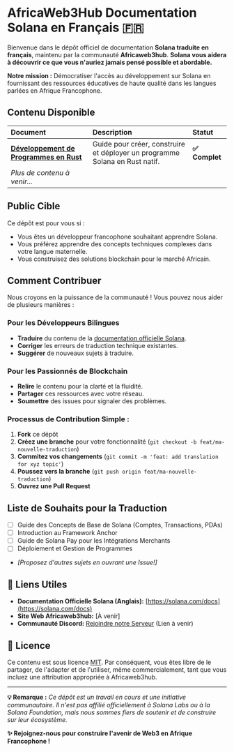 # AfricaWeb3Hub Documentation Solana en Français 🇫🇷

Bienvenue dans le dépôt officiel de documentation **Solana traduite en français**, maintenu par la communauté **Africaweb3hub**. 
**Solana vous aidera à découvrir ce que vous n'auriez jamais pensé possible et abordable.**

**Notre mission :** Démocratiser l'accès au développement sur Solana en fournissant des ressources éducatives de haute qualité dans les langues parlées en Afrique Francophone.

##  Contenu Disponible

| Document | Description | Statut |
| :--- | :--- | :--- |
| **[Développement de Programmes en Rust](./developper-en-rust.md)** | Guide pour créer, construire et déployer un programme Solana en Rust natif. | **✅ Complet** |
| *Plus de contenu à venir...* | | |

##  Public Cible

Ce dépôt est pour vous si :
- Vous êtes un développeur francophone souhaitant apprendre Solana.
- Vous préférez apprendre des concepts techniques complexes dans votre langue maternelle.
- Vous construisez des solutions blockchain pour le marché Africain.

##  Comment Contribuer

Nous croyons en la puissance de la communauté ! Vous pouvez nous aider de plusieurs manières :

###  Pour les Développeurs Bilingues
- **Traduire** du contenu de la [documentation officielle Solana](https://solana.com/docs).
- **Corriger** les erreurs de traduction technique existantes.
- **Suggérer** de nouveaux sujets à traduire.

###  Pour les Passionnés de Blockchain
- **Relire** le contenu pour la clarté et la fluidité.
- **Partager** ces ressources avec votre réseau.
- **Soumettre** des issues pour signaler des problèmes.

### Processus de Contribution Simple :
1. **Fork** ce dépôt
2. **Créez une branche** pour votre fonctionnalité (`git checkout -b feat/ma-nouvelle-traduction`)
3. **Commitez vos changements** (`git commit -m 'feat: add translation for xyz topic'`)
4. **Poussez vers la branche** (`git push origin feat/ma-nouvelle-traduction`)
5. **Ouvrez une Pull Request**

##  Liste de Souhaits pour la Traduction

- [ ] Guide des Concepts de Base de Solana (Comptes, Transactions, PDAs)
- [ ] Introduction au Framework Anchor
- [ ] Guide de Solana Pay pour les Intégrations Merchants
- [ ] Déploiement et Gestion de Programmes
- *[Proposez d'autres sujets en ouvrant une Issue!]*

## 🔗 Liens Utiles

- **Documentation Officielle Solana (Anglais):** [https://solana.com/docs](https://solana.com/docs)
- **Site Web Africaweb3hub:** [À venir]
- **Communauté Discord:** [Rejoindre notre Serveur](https://discord.gg/votre-lien) (Lien à venir)

## 📄 Licence

Ce contenu est sous licence [MIT](./LICENSE). Par conséquent, vous êtes libre de le partager, de l'adapter et de l'utiliser, même commercialement, tant que vous incluez une attribution appropriée à Africaweb3hub.

---

**💡 Remarque :** *Ce dépôt est un travail en cours et une initiative communautaire. Il n'est pas affilié officiellement à Solana Labs ou à la Solana Foundation, mais nous sommes fiers de soutenir et de construire sur leur écosystème.*

**✨ Rejoignez-nous pour construire l'avenir de Web3 en Afrique Francophone !**
